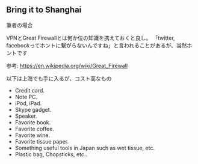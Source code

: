 ## Bring it to Shanghai

筆者の場合

VPNとGreat Firewallとは何か位の知識を携えておくと良し。
「twitter, facebookってホントに繋がらないんですね」と言われることがあるが、当然ホントです


参考:
https://en.wikipedia.org/wiki/Great_Firewall



以下は上海でも手に入るが、コスト高なもの

- Credit card.
- Note PC.
- iPod, iPad.
- Skype gadget.
- Speaker.
- Favorite book.
- Favorite coffee.
- Favorite wine.
- Favorite tissue paper.
- Something useful tools in Japan such as wet tissue, etc. 
- Plastic bag, Chopsticks, etc..
